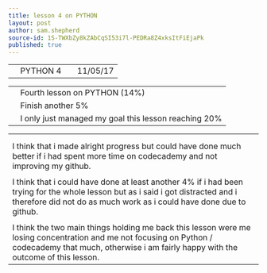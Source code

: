 ```yaml
---
title: lesson 4 on PYTHON
layout: post
author: sam.shepherd
source-id: 1S-TWXbZy8kZAbCqSI53i7l-PEDRa8Z4xksItFiEjaPk
published: true
---
```

<table>
  <tr>
    <td></td>
    <td>PYTHON 4</td>
    <td></td>
    <td>11/05/17</td>
  </tr>
</table>


<table>
  <tr>
    <td></td>
    <td>Fourth  lesson on PYTHON (14%)</td>
  </tr>
  <tr>
    <td></td>
    <td>Finish another 5%</td>
  </tr>
  <tr>
    <td></td>
    <td>I only just managed my goal this lesson reaching 20%</td>
  </tr>
</table>


<table>
  <tr>
    <td></td>
  </tr>
  <tr>
    <td></td>
  </tr>
  <tr>
    <td>I think that i made alright progress but could have done much better if i had spent more time on codecademy and not improving my github. </td>
  </tr>
  <tr>
    <td></td>
  </tr>
  <tr>
    <td>I think that i could have done at least another 4% if i had been trying for the whole lesson but as i said i got distracted and i therefore did not do as much work as i could have done due to github.</td>
  </tr>
  <tr>
    <td></td>
  </tr>
  <tr>
    <td>I think the two main things holding me back this lesson were me losing concentration and me not focusing on Python / codecademy that much, otherwise i am fairly happy with the outcome of this lesson.</td>
  </tr>
</table>


